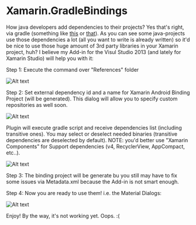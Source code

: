 Xamarin.GradleBindings
=========

How java developers add dependencies to their projects? Yes that's right, via gradle (something like [this](https://github.com/WhisperSystems/TextSecure/blob/master/build.gradle#L37) or [that](https://github.com/popcorn-official/popcorn-android/blob/development/mobile/build.gradle#L92)). As you can see some java-projects use those dependencies a lot (all you want to write is already written) so it'd be nice to use those huge amount of 3rd party libraries in your Xamarin project, huh? I believe my Add-in for the Visul Studio 2013 (and lately for Xamarin Studio) will help you with it:

Step 1: Execute the command over "References" folder

![Alt text](https://habrastorage.org/files/2af/737/330/2af7373308564b70bf3c12b589ac20f9.png)

Step 2: Set external dependency id and a name for Xamarin Android Binding Project (will be generated). This dialog will allow you to specify custom repositories as well soon.

![Alt text](https://habrastorage.org/files/cf1/414/c6a/cf1414c6a55448efbd65874c6311e719.png)

Plugin will execute gradle script and receive dependencies list (including transitive ones). You may select or deselect needed binaries (transitive dependencies are deselected by default).
NOTE: you'd better use "Xamarin Components" for Support dependencies (v4, RecyclerView, AppCompact, etc..).

![Alt text](https://habrastorage.org/files/0bb/bae/e3c/0bbbaee3cefa406981aa825710eb245e.png)

Step 3: The binding project will be generate bu you still may have to fix some issues via Metadata.xml because the Add-in is not smart enough.

Step 4: Now you are ready to use them! i.e. the Material Dialogs:

![Alt text](https://habrastorage.org/files/273/712/364/2737123640984b55b37d6a286b0c741f.png)

Enjoy! By the way, it's not working yet. Oops. :(
